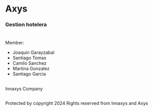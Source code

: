 # Axys 
### Gestion hotelera 
#

Member:
*  Joaquin Garayzabal
*  Santiago Tomas
*  Camilo Sanchez
*  Martina Gonzalez
*  Santiago Garcia

##
Innaxys Company
##
Protected by copyright 2024 
Rights reserved from Innaxys and Axys

